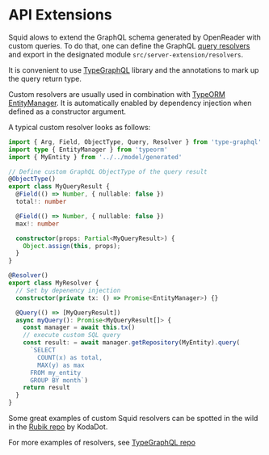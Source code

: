 # API Extensions

Squid alows to extend the GraphQL schema generated by OpenReader with custom queries. 
To do that, one can define the GraphQL [query resolvers](https://www.apollographql.com/docs/tutorial/resolvers/) and export in the designated module `src/server-extension/resolvers`.

It is convenient to use [TypeGraphQL](https://typegraphql.com/docs/resolvers.html#) library and the annotations to mark up the query return type.

Custom resolvers are usually used in combination with [TypeORM EntityManager](https://orkhan.gitbook.io/typeorm/docs/entity-manager-api). It is automatically enabled by dependency injection when defined as a constructor argument. 

A typical custom resolver looks as follows:

```typescript
import { Arg, Field, ObjectType, Query, Resolver } from 'type-graphql'
import type { EntityManager } from 'typeorm'
import { MyEntity } from '../../model/generated'

// Define custom GraphQL ObjectType of the query result
@ObjectType()
export class MyQueryResult {
  @Field(() => Number, { nullable: false })
  total!: number

  @Field(() => Number, { nullable: false })
  max!: number

  constructor(props: Partial<MyQueryResult>) {
    Object.assign(this, props);
  }
}

@Resolver()
export class MyResolver {
  // Set by depenency injection
  constructor(private tx: () => Promise<EntityManager>) {}

  @Query(() => [MyQueryResult])
  async myQuery(): Promise<MyQueryResult[]> {
    const manager = await this.tx()
    // execute custom SQL query
    const result: = await manager.getRepository(MyEntity).query(
      `SELECT 
        COUNT(x) as total, 
        MAX(y) as max
      FROM my_entity 
      GROUP BY month`)
    return result
  }
}
```

Some great examples of custom Squid resolvers can be spotted in the wild in the [Rubik repo](https://github.com/kodadot/rubick/tree/main/src/server-extension) by KodaDot.

For more examples of resolvers, see [TypeGraphQL repo](https://github.com/MichalLytek/type-graphql/tree/master/examples)